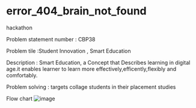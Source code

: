 # error_404_brain_not_found
hackathon

Problem statement number : CBP38

Problem tile :Student Innovation , Smart Education 

Description : Smart Education, a Concept that Describes learning in digital age.it enables learner to learn more effectively,efficently,flexibly and comfortably.

Problem solving : targets collage students in their placement studies 


Flow chart 
![image](https://github.com/SAYOUNCDR/error_404_brain_not_found/assets/86598690/b9823716-d1e9-416c-971b-2ff8dfacb971)

